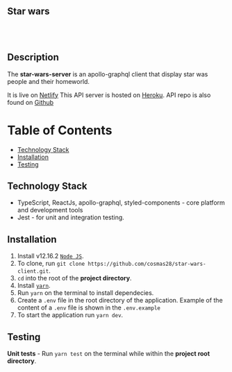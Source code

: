## Star wars

<br />
<br />

## Description

The **star-wars-server** is an apollo-graphql client that display star was people and their homeworld.

It is live on [Netlify](https://objective-meitner-75b03c.netlify.app/)
This API server is hosted on [Heroku](https://star-wars-api-billa.herokuapp.com/).
API repo is also found on [Github](https://github.com/cosmas28/star-wars-server)
<br />

# Table of Contents

- [Technology Stack](#technology-stack)
- [Installation](#installation)
- [Testing](#testing)

## Technology Stack

- TypeScript, ReactJs, apollo-graphql, styled-components - core platform and development tools
- Jest - for unit and integration testing.

## Installation

1. Install v12.16.2 [`Node JS`](https://nodejs.org/en/).
2. To clone, run `git clone https://github.com/cosmas28/star-wars-client.git`.
3. `cd` into the root of the **project directory**.
4. Install [`yarn`](https://docs.npmjs.com/).
5. Run `yarn` on the terminal to install dependecies.
6. Create a `.env` file in the root directory of the application. Example of the content of a `.env` file is shown in the `.env.example`
7. To start the application run `yarn dev`.

## Testing

**Unit tests** - Run `yarn test` on the terminal while within the **project root directory**.
